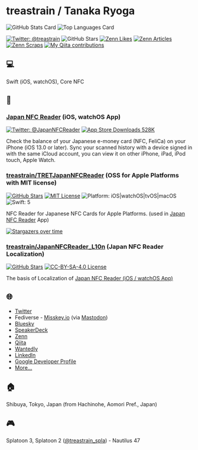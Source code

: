 <!-- ![](https://github.com/treastrain/treastrain/blob/main/header.png) -->
# treastrain / Tanaka Ryoga

![GitHub Stats Card](https://github-readme-stats.vercel.app/api?username=treastrain&count_private=true&show_icons=true)
![Top Languages Card](https://github-readme-stats.vercel.app/api/top-langs/?username=treastrain)

[![Twitter: @treastrain](https://img.shields.io/twitter/follow/treastrain?label=%40treastrain&style=social)](https://twitter.com/treastrain)
![GitHub Stars](https://img.shields.io/github/stars/treastrain?style=social)
[![Zenn Likes](https://badgen.org/img/zenn/treastrain/likes?style=flat)](https://zenn.dev/treastrain)
[![Zenn Articles](https://badgen.org/img/zenn/treastrain/articles?style=flat)](https://zenn.dev/treastrain)
[![Zenn Scraps](https://badgen.org/img/zenn/treastrain/scraps?style=flat)](https://zenn.dev/treastrain)
[![My Qiita contributions](https://qiita-badge.apiapi.app/s/treastrain/contributions.svg)](https://qiita.com/treastrain)

## 💻
Swift (iOS, watchOS), Core NFC

## 📝
### [Japan NFC Reader](https://japannfcreader.tret.jp/) (iOS, watchOS App)
[![Twitter: @JapanNFCReader](https://img.shields.io/twitter/follow/JapanNFCReader?label=%40JapanNFCReader&style=social)](https://twitter.com/JapanNFCReader)
[![App Store Downloads 528K](https://img.shields.io/badge/App%20Store%20Downloads-528K-blue)](https://apps.apple.com/jp/app/id1480265213)

Check the balance of your Japanese e-money card (NFC, FeliCa) on your iPhone (iOS 13.0 or later).
Sync your scanned history with a device signed in with the same iCloud account,
you can view it on other iPhone, iPad, iPod touch, Apple Watch.

### [treastrain/TRETJapanNFCReader](https://github.com/treastrain/TRETJapanNFCReader) (OSS for Apple Platforms with MIT license)
[![GitHub Stars](https://img.shields.io/github/stars/treastrain/TRETJapanNFCReader?style=social)](https://github.com/treastrain/TRETJapanNFCReader/stargazers)
[![MIT License](https://img.shields.io/badge/License-MIT-blue.svg)](https://github.com/treastrain/TRETJapanNFCReader/blob/master/LICENSE)
![Platform: iOS|watchOS|tvOS|macOS](https://img.shields.io/badge/Platform-iOS%20%7C%20watchOS%20%7C%20tvOS%20%7C%20macOS-lightgrey.svg)
![Swift: 5](https://img.shields.io/badge/Swift-5-orange.svg)

NFC Reader for Japanese NFC Cards for Apple Platforms. (used in [Japan NFC Reader](https://japannfcreader.tret.jp/) App)

[![Stargazers over time](https://starcharts.herokuapp.com/treastrain/TRETJapanNFCReader.svg)](https://starcharts.herokuapp.com/treastrain/TRETJapanNFCReader)

### [treastrain/JapanNFCReader_L10n](https://github.com/treastrain/JapanNFCReader_L10n) (Japan NFC Reader Localization)
[![GitHub Stars](https://img.shields.io/github/stars/treastrain/JapanNFCReader_L10n?style=social)](https://github.com/treastrain/JapanNFCReader_L10n/stargazers)
[![CC-BY-SA-4.0 License](https://img.shields.io/badge/License-CC--BY--SA--4.0-blue.svg)](https://github.com/treastrain/JapanNFCReader_L10n/blob/master/LICENSE)

The basis of Localization of [Japan NFC Reader (iOS / watchOS App)](https://japannfcreader.tret.jp/)

## 🌐
- [Twitter](https://twitter.com/treastrain)
- Fediverse - [Misskey.io](https://misskey.io/@treastrain) (via [Mastodon](https://mastodon.social/@treastrain@misskey.io))
- [Bluesky](https://bsky.app/profile/treastrain.jp)
- [SpeakerDeck](https://speakerdeck.com/treastrain)
- [Zenn](https://zenn.dev/treastrain)
- [Qiita](https://qiita.com/treastrain)
- [Wantedly](https://www.wantedly.com/users/17925421)
- [LinkedIn](https://www.linkedin.com/in/treastrain)
- [Google Developer Profile](https://developers.google.com/profile/u/118062332944717733578)
- [More...](https://treastrain.jp)


## 🏠
Shibuya, Tokyo, Japan
(from Hachinohe, Aomori Pref., Japan)

## 🎮
Splatoon 3, Splatoon 2 ([@treastrain_spla](https://twitter.com/treastrain_spla)) - Nautilus 47

